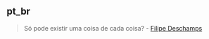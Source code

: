 ## pt_br

> Só pode existir uma coisa de cada coisa? - [Filipe Deschamps](https://www.youtube.com/clip/UgkxjWPfGNAmONaPJeoBDWqfQ5cut2CY1lOz)
